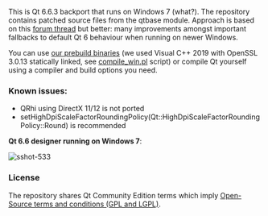 This is Qt 6.6.3 backport that runs on Windows 7 (what?). The repository contains patched source files from the qtbase module. 
Approach is based on this [forum thread](https://forum.qt.io/topic/133002/qt-creator-6-0-1-and-qt-6-2-2-running-on-windows-7/60) but better: many improvements amongst important fallbacks to default Qt 6 behaviour when running on newer Windows.

You can use [our prebuild binaries](https://github.com/crystalidea/qt6windows7/releases) (we used Visual C++ 2019 with OpenSSL 3.0.13 statically linked, see [compile_win.pl](https://github.com/crystalidea/qt-build-tools/tree/master/6.6.2) script) or compile Qt yourself using a compiler and build options you need.

### Known issues:

- QRhi using DirectX 11/12 is not ported
- setHighDpiScaleFactorRoundingPolicy(Qt::HighDpiScaleFactorRoundingPolicy::Round) is recommended

**Qt 6.6 designer running on Windows 7**:

![sshot-533](https://github.com/crystalidea/qt6windows7/assets/2600624/86b1763a-13d3-4b93-b4a9-654c70838ef2)

### License

The repository shares Qt Community Edition terms which imply [Open-Source terms and conditions (GPL and LGPL)](https://www.qt.io/licensing/open-source-lgpl-obligations?hsLang=en).